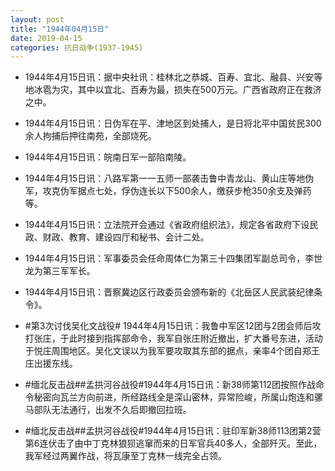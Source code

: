```yaml
---
layout: post
title: "1944年04月15日"
date: 2019-04-15
categories: 抗日战争(1937-1945)
---
```


<meta name="referrer" content="no-referrer" />

- 1944年4月15日讯：据中央社讯：桂林北之恭城、百寿、宜北、融县、兴安等地冰雹为灾，其中以宜北、百寿为最，损失在500万元。广西省政府正在救济之中。 

- 1944年4月15日讯：日伪军在平、津地区到处捕人，是日将北平中国贫民300余人拘捕后押往南苑，全部烧死。 

- 1944年4月15日讯：皖南日军一部陷南陵。 

- 1944年4月15日讯：八路军第一一五师一部袭击鲁中青龙山、黄山庄等地伪军，攻克伪军据点七处，俘伪连长以下500余人，缴获步枪350余支及弹药等。 

- 1944年4月15日讯：立法院开会通过《省政府组织法》，规定各省政府下设民政、财政、教育、建设四厅和秘书、会计二处。 

- 1944年4月15日讯：军事委员会任命周体仁为第三十四集团军副总司令，李世龙为第三军军长。 

- 1944年4月15日讯：晋察冀边区行政委员会颁布新的《北岳区人民武装纪律条令》。 

- #第3次讨伐吴化文战役# 1944年4月15日讯：我鲁中军区12团与2团会师后攻打张庄，于此时接到指挥部命令，我军自张庄附近撤出，扩大番号东进，活动于悦庄周围地区。吴化文误以为我军要攻取其东部的据点，亲率4个团自郑王庄出援东线。 

- #缅北反击战##孟拱河谷战役#1944年4月15日讯：新38师第112团按照作战命令秘密向瓦兰方向前进，所经路线全是深山密林，异常险峻，所属山炮连和骡马部队无法通行，出发不久后即撤回拉班。 

- #缅北反击战##孟拱河谷战役#1944年4月15日讯：驻印军新38师113团第2营第6连伏击了由中丁克林狼狈逃窜而来的日军官兵40多人，全部歼灭。至此，我军经过两翼作战，将瓦康至丁克林一线完全占领。 

